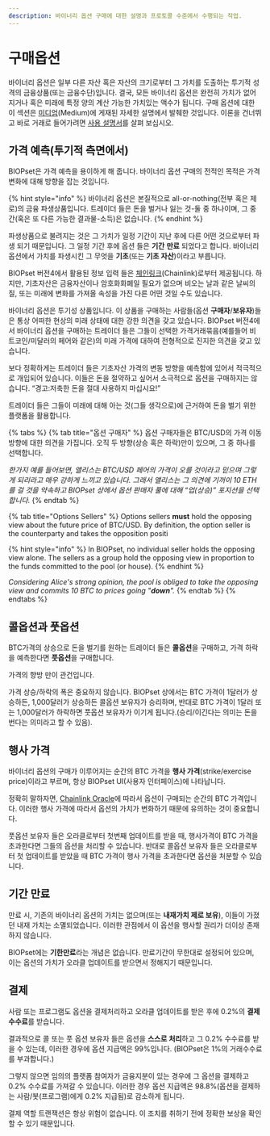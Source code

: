 ```yaml
---
description: 바이너리 옵션 구매에 대한 설명과 프로토콜 수준에서 수행되는 작업.
---
```


# 구매옵션

바이너리 옵션은 일부 다른 자산 혹은 자산의 크기로부터 그 가치를 도출하는 투기적 성격의 금융상품\(또는 금융수단\)입니다. 결국, 모든 바이너리 옵션은 완전히 가치가 없어지거나 혹은 미래에 특정 양의 계산 가능한 가치있는 액수가 됩니다. 구매 옵션에 대한 이 섹션은 [미디엄](https://munair.medium.com/what-are-binary-options-e18fcf59dd01)\(Medium\)에 게재된 자세한 설명에서 발췌한 것입니다. 이론을 건너뛰고 바로 거래로 들어가려면 [사용 설명서](https://munair.gitbook.io/biopset/practice/guides)를 살펴 보십시오.

## 가격 예측\(투기적 측면에서\)

BIOPset은 가격 예측을 용이하게 해 줍니다. 바이너리 옵션 구매의 전적인 목적은 가격 변화에 대해 방향을 잡는 것입니다.

{% hint style="info" %}
바이너리 옵션은 본질적으로 all-or-nothing\(전부 혹은 제로\)의 금융 파생상품입니다. 트레이더 들은 돈을 벌거나 잃는 것-둘 중 하나이며, 그 중간\(혹은 또 다른 가능한 결과물-소득\)은 없습니다.
{% endhint %}

파생상품으로 불려지는 것은 그 가치가 일정 기간이 지난 후에 다른 어떤 것으로부터 파생 되기 때문입니다. 그 일정 기간 후에 옵션 들은 **기간** **만료** 되었다고 합니다. 바이너리 옵션에서 가치를 파생시킨 그 무엇을 **기초**\(또는 **기초 자산**\)이라고 부릅니다.

BIOPset 버전4에서 활용된 정보 입력 들은 [체인링크](https://docs.chain.link/docs/reference-contracts)\(Chainlink\)로부터 제공됩니다. 하지만, 기초자산은 금융자산이나 암호화화폐일 필요가 없으며 비오는 날과 같은 날씨의 질, 또는 미래에 변화를 가져올 속성을 가진 다른 어떤 것일 수도 있습니다.

바이너리 옵션은 투기성 상품입니다. 이 상품을 구매하는 사람들\(옵션 **구매자**/**보유자**\)들은 통상 어떠한 현상의 미래 상태에 대한 강한 의견을 갖고 있습니다. BIOPset 버전4에서 바이너리 옵션을 구매하는 트레이더 들은 그들이 선택한 가격거래묶음\(예를들어 비트코인/미달러의 페어와 같은\)의 미래 가격에 대하여 전형적으로 진지한 의견을 갖고 있습니다.

보다 정확하게는 트레이더 들은 기초자산 가격의 변동 방향을 예측함에 있어서 적극적으로 개입되어 있습니다. 이들은 돈을 절약하고 싶어서 소극적으로 옵션을 구매하지는 않습니다. “경고:저축한 돈을 절대 사용하지 마십시요!” 

트레이더 들은 그들이 미래에 대해 아는 것\(그들 생각으로\)에 근거하여 돈을 벌기 위한 플랫폼을 활용합니다.

{% tabs %}
{% tab title="옵션 구매자" %}
옵션 구매자들은 BTC/USD의 가격 이동 방향에 대한 의견을 가집니다. 오직 두 방향\(상승 혹은 하락\)만이 있으며, 그 중 하나를 선택합니다.  
  
_한가지 예를 들어보면, 앨리스는 BTC/USD 페어의 가격이 오를 것이라고 믿으며 그렇게 되리라고 매우 강하게 느끼고 있습니다. 그래서 앨리스는 그 의견에 기꺼이 10 ETH를 걸 것을 약속하고 BIOPset 상에서 옵션 판매자 풀에 대해 “업\(상승\)” 포지션을 선택합니다._
{% endtab %}

{% tab title="Options Sellers" %}
Options sellers **must** hold the opposing view about the future price of BTC/USD. By definition, the option seller is the counterparty and takes the opposition positi

{% hint style="info" %}
In BIOPset, no individual seller holds the opposing view alone. The sellers as a group hold the opposing view in proportion to the funds committed to the pool \(or house\).
{% endhint %}

_Considering Alice's strong opinion, the pool is obliged to take the opposing view and commits 10 BTC to prices going "**down**"._
{% endtab %}
{% endtabs %}

## 콜옵션과 풋옵션

BTC가격의 상승으로 돈을 벌기를 원하는 트레이더 들은 **콜옵션**을 구매하고, 가격 하락을 예측한다면 **풋옵션**을 구매합니다. 

가격의 향방 만이 관건입니다.

가격 상승/하락의 폭은 중요하지 않습니다. BIOPset 상에서는 BTC 가격이 1달러가 상승하든, 1,000달러가 상승하든 콜옵션 보유자가 승리하며, 반대로 BTC 가격이 1달러 또는 1,000달러가 하락하면 풋옵션 보유자가 이기게 됩니다.\(승리/이긴다는 의미는 돈을 번다는 의미라고 할 수 있음\).

## **행사 가격**

바이너리 옵션의 구매가 이루어지는 순간의 BTC 가격을 **행사 가격**\(strike/exercise price\)이라고 부르며, 항상 BIOPset UI\(사용자 인터페이스\)에 나타납니다.

정확히 말하자면, [Chainlink Oracle](https://www.gemini.com/cryptopedia/what-is-chainlink-and-how-does-it-work#:~:text=Summary,when%20certain%20conditions%20are%20met.)에 따라서 옵션이 구매되는 순간의 BTC 가격입니다. 이러한 행사 가격에 따라서 옵션의 가치가 변화하기 때문에 유의하는 것이 중요합니다.

풋옵션 보유자 들은 오라클로부터 첫번째 업데이트를 받을 때, 행사가격이 BTC 가격을 초과한다면 그들의 옵션을 처리할 수 있습니다. 반대로 콜옵션 보유자 들은 오라클로부터 첫 업데이트를 받았을 때 BTC 가격이 행사 가격을 초과한다면 옵션을 처분할 수 있습니다.  


## **기간** **만료**

만료 시, 기존의 바이너리 옵션의 가치는 없으며\(또는 **내재가치 제로 보유**\), 이들이 가졌던 내재 가치는 소멸되었습니다. 이러한 관점에서 이 옵션을 행사할 권리가 더이상 존재하지 않습니다. 

BIOPset에는 **기한만료**라는 개념은 없습니다. 만료기간이 무한대로 설정되어 있으며, 이는 옵션의 가치가 오라클 업데이트를 받으면서 정해지기 때문입니다.

## **결제**

사람 또는 프로그램도 옵션을 결제처리하고 오라클 업데이트를 받은 후에 0.2%의 **결제 수수료**를 받습니다.

결과적으로 콜 또는 풋 옵션 보유자 들은 옵션을 **스스로 처리**하고 그 0.2% 수수료를 받을 수 있는데, 이러한 경우에 옵션 지급액은 99%입니다. \(BIOPset은 1%의 거래수수료를 부과합니다.\)

그렇지 않으면 임의의 플랫폼 참여자가 금융지분이 있는 경우에 그 옵션을 결제하고 0.2% 수수료를 가져갈 수 있습니다. 이러한 경우 옵션 지급액은 98.8%\(옵션을 결제하는 사람/봇\(프로그램\)에게 0.2% 지급됨\)로 감소하게 됩니다.

결제 역할 트랜잭션은 항상 위험이 없습니다. 이 조치를 취하기 전에 정확한 보상을 확인할 수 있기 때문입니다.

